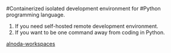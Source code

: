 #Containerized isolated development environment for #Python programming language.

1.  If you need self-hosted remote development environment.
2.  If you want to be one command away from coding in Python.

[alnoda-workspaces](https://github.com/bluxmit/alnoda-workspaces/tree/main/workspaces/python-workspace)